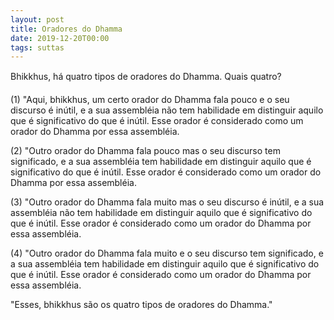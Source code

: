 ```yaml
---
layout: post
title: Oradores do Dhamma
date: 2019-12-20T00:00
tags: suttas
---
```

Bhikkhus, há quatro tipos de oradores do Dhamma. Quais quatro?

(1) "Aqui, bhikkhus, um certo orador do Dhamma fala pouco e o seu discurso é inútil, e a sua assembléia não tem habilidade em distinguir aquilo que é significativo do que é inútil. Esse orador é considerado como um orador do Dhamma por essa assembléia.

(2) "Outro orador do Dhamma fala pouco mas o seu discurso tem significado, e a sua assembléia tem habilidade em distinguir aquilo que é significativo do que é inútil. Esse orador é considerado como um orador do Dhamma por essa assembléia.

(3) "Outro orador do Dhamma fala muito mas o seu discurso é inútil, e a sua assembléia não tem habilidade em distinguir aquilo que é significativo do que é inútil. Esse orador é considerado como um orador do Dhamma por essa assembléia.

(4) "Outro orador do Dhamma fala muito e o seu discurso tem significado, e a sua assembléia tem habilidade em distinguir aquilo que é significativo do que é inútil. Esse orador é considerado como um orador do Dhamma por essa assembléia.

"Esses, bhikkhus são os quatro tipos de oradores do Dhamma."

